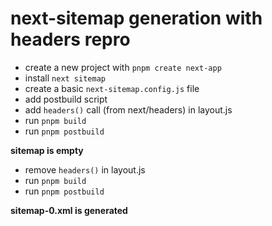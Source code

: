 # next-sitemap generation with headers repro

- create a new project with `pnpm create next-app`
- install `next sitemap`
- create a basic `next-sitemap.config.js` file
- add postbuild script
- add `headers()` call (from next/headers) in layout.js
- run `pnpm build`
- run `pnpm postbuild`

**sitemap is empty**

- remove `headers()` in layout.js
- run `pnpm build`
- run `pnpm postbuild`

**sitemap-0.xml is generated**